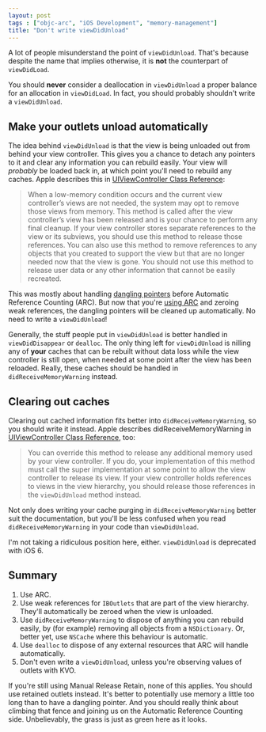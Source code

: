 ```yaml
---
layout: post
tags : ["objc-arc", "iOS Development", "memory-management"]
title: "Don't write viewDidUnload"
---
```

A lot of people misunderstand the point of `viewDidUnload`. That's because despite the name that implies otherwise, it is **not** the counterpart of `viewDidLoad`.

You should **never** consider a deallocation in `viewDidUnload` a proper balance for an allocation in `viewDidLoad`. In fact, you should probably shouldn't write a `viewDidUnload`.

## Make your outlets unload automatically ##

The idea behind `viewDidUnload` is that the view is being unloaded out from behind your view controller. This gives you a chance to detach any pointers to it and clear any information you can rebuild easily. Your view will *probably* be loaded back in, at which point you'll need to rebuild any caches. Apple describes this in [UIViewController Class Reference][viewDidUnload]:

> When a low-memory condition occurs and the current view controller’s views are not needed, the system may opt to remove those views from memory. This method is called after the view controller’s view has been released and is your chance to perform any final cleanup. If your view controller stores separate references to the view or its subviews, you should use this method to release those references. You can also use this method to remove references to any objects that you created to support the view but that are no longer needed now that the view is gone. You should not use this method to release user data or any other information that cannot be easily recreated.

This was mostly about handling [dangling pointers][dangle] before Automatic Reference Counting (ARC). But now that you're [using ARC][useARC] and zeroing weak references, the dangling pointers will be cleaned up automatically. No need to write a `viewDidUnload`!

Generally, the stuff people put in `viewDidUnload` is better handled in `viewDidDisappear` or `dealloc`. The only thing left for `viewDidUnload` is nilling any of **your** caches that can be rebuilt without data loss while the view controller is still open, when needed at some point after the view has been reloaded. Really, these caches should be handled in `didReceiveMemoryWarning` instead.

## Clearing out caches ##

Clearing out cached information fits better into `didReceiveMemoryWarning`, so you should write it instead. Apple describes didReceiveMemoryWarning in [UIViewController Class Reference][didReceiveMemoryWarning], too:

> You can override this method to release any additional memory used by your view controller. If you do, your implementation of this method must call the super implementation at some point to allow the view controller to release its view. If your view controller holds references to views in the view hierarchy, you should release those references in the `viewDidUnload` method instead.

Not only does writing your cache purging in 	`didReceiveMemoryWarning` better suit the documentation, but you'll be less confused when you read `didReceiveMemoryWarning` in your code than `viewDidUnload`.

I'm not taking a ridiculous position here, either. `viewDidUnload` is deprecated with iOS 6.

## Summary ##

1. Use ARC.
2. Use weak references for `IBOutlets` that are part of the view hierarchy. They'll automatically be zeroed when the view is unloaded.
3. Use `didReceiveMemoryWarning` to dispose of anything you can rebuild easily, by (for example) removing all objects from a `NSDictionary`. Or, better yet, use `NSCache` where this behaviour is automatic.
4. Use `dealloc` to dispose of any external resources that ARC will handle automatically.
5. Don't even write a `viewDidUnload`, unless you're observing values of outlets with KVO.

If you're still using Manual Release Retain, none of this applies. You should use retained outlets instead. It's better to potentially use memory a little too long than to have a dangling pointer. And you should really think about climbing that fence and joining us on the Automatic Reference Counting side. Unbelievably, the grass is just as green here as it looks.

[viewDidUnload]: http://developer.apple.com/library/ios/documentation/uikit/reference/UIViewController_Class/Reference/Reference.html#//apple_ref/doc/uid/TP40006926-CH3-SW36
[didReceiveMemoryWarning]: http://developer.apple.com/library/ios/documentation/uikit/reference/UIViewController_Class/Reference/Reference.html#//apple_ref/doc/uid/TP40006926-CH3-SW4
[dangle]: http://en.wikipedia.org/wiki/Dangling_pointer
[useARC]: [/2012/05/automatic-reference-counting/]